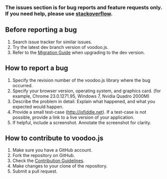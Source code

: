 ### The issues section is for bug reports and feature requests only. If you need help, please use [stackoverflow](http://stackoverflow.com/questions/tagged/voodoo.js).


Before reporting a bug
---
1. Search issue tracker for similar issues.
2. Try the latest dev branch version of voodoo.js.
3. Refer to the [Migration Guide](https://github.com/mrdoob/voodoo.js/wiki/Migration) when upgrading to the dev version.


How to report a bug
---
1. Specify the revision number of the voodoo.js library where the bug occurred.
2. Specify your browser version, operating system, and graphics card. (for example, Chrome 23.0.1271.95, Windows 7, Nvidia Quadro 2000M)
3. Describe the problem in detail. Explain what happened, and what you expected would happen.
4. Provide a small test-case (http://jsfiddle.net). If a test-case is not possible, provide a link to a live version of your application.
5. If helpful, include a screenshot. Annotate the screenshot for clarity.


How to contribute to voodoo.js
---
1. Make sure you have a GitHub account.
2. Fork the repository on GitHub.
3. Check the [Contribution Guidelines](https://github.com/brentongunning/voodoo.js/wiki/How-to-contribute-to-voodoo.js).
4. Make changes to your clone of the repository.
5. Submit a pull request.
